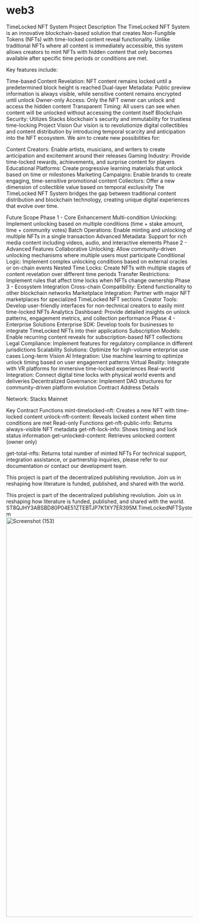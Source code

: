 # web3
TimeLocked NFT System
Project Description
The TimeLocked NFT System is an innovative blockchain-based solution that creates Non-Fungible Tokens (NFTs) with time-locked content reveal functionality. Unlike traditional NFTs where all content is immediately accessible, this system allows creators to mint NFTs with hidden content that only becomes available after specific time periods or conditions are met.

Key features include:

Time-based Content Revelation: NFT content remains locked until a predetermined block height is reached
Dual-layer Metadata: Public preview information is always visible, while sensitive content remains encrypted until unlock
Owner-only Access: Only the NFT owner can unlock and access the hidden content
Transparent Timing: All users can see when content will be unlocked without accessing the content itself
Blockchain Security: Utilizes Stacks blockchain's security and immutability for trustless time-locking
Project Vision
Our vision is to revolutionize digital collectibles and content distribution by introducing temporal scarcity and anticipation into the NFT ecosystem. We aim to create new possibilities for:

Content Creators: Enable artists, musicians, and writers to create anticipation and excitement around their releases
Gaming Industry: Provide time-locked rewards, achievements, and surprise content for players
Educational Platforms: Create progressive learning materials that unlock based on time or milestones
Marketing Campaigns: Enable brands to create engaging, time-sensitive promotional content
Collectors: Offer a new dimension of collectible value based on temporal exclusivity
The TimeLocked NFT System bridges the gap between traditional content distribution and blockchain technology, creating unique digital experiences that evolve over time.

Future Scope
Phase 1 - Core Enhancement
Multi-condition Unlocking: Implement unlocking based on multiple conditions (time + stake amount, time + community votes)
Batch Operations: Enable minting and unlocking of multiple NFTs in a single transaction
Advanced Metadata: Support for rich media content including videos, audio, and interactive elements
Phase 2 - Advanced Features
Collaborative Unlocking: Allow community-driven unlocking mechanisms where multiple users must participate
Conditional Logic: Implement complex unlocking conditions based on external oracles or on-chain events
Nested Time Locks: Create NFTs with multiple stages of content revelation over different time periods
Transfer Restrictions: Implement rules that affect time locks when NFTs change ownership
Phase 3 - Ecosystem Integration
Cross-chain Compatibility: Extend functionality to other blockchain networks
Marketplace Integration: Partner with major NFT marketplaces for specialized TimeLocked NFT sections
Creator Tools: Develop user-friendly interfaces for non-technical creators to easily mint time-locked NFTs
Analytics Dashboard: Provide detailed insights on unlock patterns, engagement metrics, and collection performance
Phase 4 - Enterprise Solutions
Enterprise SDK: Develop tools for businesses to integrate TimeLocked NFTs into their applications
Subscription Models: Enable recurring content reveals for subscription-based NFT collections
Legal Compliance: Implement features for regulatory compliance in different jurisdictions
Scalability Solutions: Optimize for high-volume enterprise use cases
Long-term Vision
AI Integration: Use machine learning to optimize unlock timing based on user engagement patterns
Virtual Reality: Integrate with VR platforms for immersive time-locked experiences
Real-world Integration: Connect digital time locks with physical world events and deliveries
Decentralized Governance: Implement DAO structures for community-driven platform evolution
Contract Address Details

Network: Stacks Mainnet


Key Contract Functions
mint-timelocked-nft: Creates a new NFT with time-locked content
unlock-nft-content: Reveals locked content when time conditions are met
Read-only Functions
get-nft-public-info: Returns always-visible NFT metadata
get-nft-lock-info: Shows timing and lock status information
get-unlocked-content: Retrieves unlocked content (owner only)

get-total-nfts: Returns total number of minted NFTs
For technical support, integration assistance, or partnership inquiries, please refer to our documentation or contact our development team.

This project is part of the decentralized publishing revolution. Join us in reshaping how literature is funded, published, and shared with the world.


This project is part of the decentralized publishing revolution. Join us in reshaping how literature is funded, published, and shared with the world. ST8QJHY3ABSBD80P04E51ZTEBTJP7K1XY7ER395M.TimeLockedNFTSystem
<img width="1920" height="1080" alt="Screenshot (153)" src="https://github.com/user-attachments/assets/8f3bdc5f-4850-4a94-b09c-acbc8dbab6ea" />

